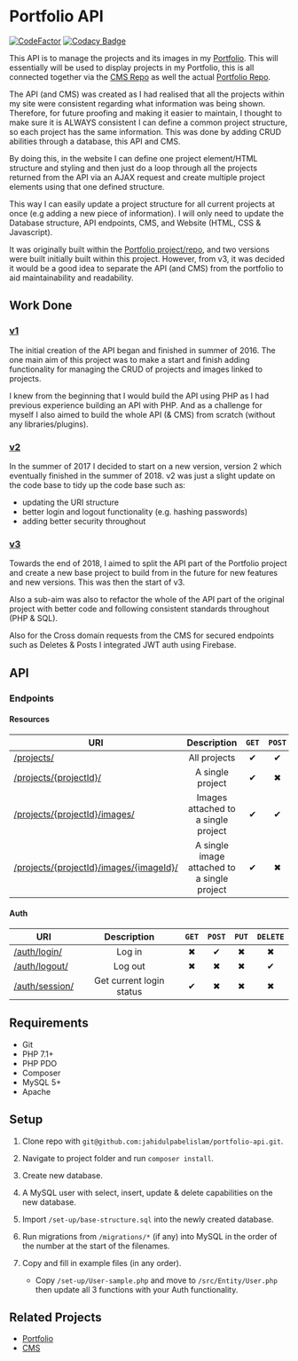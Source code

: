 # Portfolio API

[![CodeFactor](https://www.codefactor.io/repository/github/jahidulpabelislam/portfolio-api/badge?style=flat-square)](https://www.codefactor.io/repository/github/jahidulpabelislam/portfolio-api)
[![Codacy Badge](https://api.codacy.com/project/badge/Grade/491ad3efe79b413c9ecdbc941342986c)](https://app.codacy.com/app/jahidulpabelislam/portfolio-api?utm_source=github.com&utm_medium=referral&utm_content=jahidulpabelislam/portfolio-api&utm_campaign=Badge_Grade_Dashboard)

This API is to manage the projects and its images in my [Portfolio](https://jahidulpabelislam.com/). This will essentially will be used to display projects in my Portfolio, this is all connected together via the [CMS Repo](https://github.com/jahidulpabelislam/portfolio-cms/) as well the actual [Portfolio Repo](https://github.com/jahidulpabelislam/portfolio/).

The API (and CMS) was created as I had realised that all the projects within my site were consistent regarding what information was being shown. Therefore, for future proofing and making it easier to maintain, I thought to make sure it is ALWAYS consistent I can define a common project structure, so each project has the same information. This was done by adding CRUD abilities through a database, this API and CMS.

By doing this, in the website I can define one project element/HTML structure and styling and then just do a loop through all the projects returned from the API via an AJAX request and create multiple project elements using that one defined structure.

This way I can easily update a project structure for all current projects at once (e.g adding a new piece of information). I will only need to update the Database structure, API endpoints, CMS, and Website (HTML, CSS & Javascript).

It was originally built within the [Portfolio project/repo](https://github.com/jahidulpabelislam/portfolio/), and two versions were built initially built within this project. However, from v3, it was decided it would be a good idea to separate the API (and CMS) from the portfolio to aid maintainability and readability.

## Work Done

### [v1](https://github.com/jahidulpabelislam/portfolio/tree/v2/admin/)

The initial creation of the API began and finished in summer of 2016. The one main aim of this project was to make a start and finish adding functionality for managing the CRUD of projects and images linked to projects.

I knew from the beginning that I would build the API using PHP as I had previous experience building an API with PHP. And as a challenge for myself I also aimed to build the whole API (& CMS) from scratch (without any libraries/plugins).

### [v2](https://github.com/jahidulpabelislam/portfolio/tree/v4/api/v2/)

In the summer of 2017 I decided to start on a new version, version 2 which eventually finished in the summer of 2018. v2 was just a slight update on the code base to tidy up the code base such as:

-   updating the URI structure
-   better login and logout functionality (e.g. hashing passwords)
-   adding better security throughout

### [v3](https://github.com/jahidulpabelislam/portfolio-api/releases/tag/v3/)

Towards the end of 2018, I aimed to split the API part of the Portfolio project and create a new base project to build from in the future for new features and new versions. This was then the start of v3.

Also a sub-aim was also to refactor the whole of the API part of the original project with better code and following consistent standards throughout (PHP & SQL).

Also for the Cross domain requests from the CMS for secured endpoints such as Deletes & Posts I integrated JWT auth using Firebase.

## API

### Endpoints

#### Resources

| URI                                                                                                    |                 Description                 |  `GET`   |  `POST`  |  `PUT`   | `DELETE` |
| ------------------------------------------------------------------------------------------------------ | :-----------------------------------------: | :------: | :------: | :------: | :------: |
| [/projects/](https://api.jahidulpabelislam.com/v3/projects/)                                           |                All projects                 | &#10004; | &#10004; | &#10006; | &#10006; |
| [/projects/{projectId}/](https://api.jahidulpabelislam.com/v3/projects/13/)                            |              A single project               | &#10004; | &#10006; | &#10004; | &#10004; |
| [/projects/{projectId}/images/](https://api.jahidulpabelislam.com/v3/projects/13/images/)              |     Images attached to a single project     | &#10004; | &#10004; | &#10006; | &#10006; |
| [/projects/{projectId}/images/{imageId}/](https://api.jahidulpabelislam.com/v3/projects/13/images/72/) | A single image attached to a single project | &#10004; | &#10006; | &#10004; | &#10004; |

#### Auth

| URI                                                                  |       Description        |  `GET`   |  `POST`  |  `PUT`   | `DELETE` |
| -------------------------------------------------------------------- | :----------------------: | :------: | :------: | :------: | :------: |
| [/auth/login/](https://api.jahidulpabelislam.com/v3/auth/login/)     |          Log in          | &#10006; | &#10004; | &#10006; | &#10006; |
| [/auth/logout/](https://api.jahidulpabelislam.com/v3/auth/logout/)   |         Log out          | &#10006; | &#10006; | &#10006; | &#10004; |
| [/auth/session/](https://api.jahidulpabelislam.com/v3/auth/session/) | Get current login status | &#10004; | &#10006; | &#10006; | &#10006; |

## Requirements

-   Git
-   PHP 7.1+
-   PHP PDO
-   Composer
-   MySQL 5+
-   Apache

## Setup

1.  Clone repo with `git@github.com:jahidulpabelislam/portfolio-api.git`.

2.  Navigate to project folder and run `composer install`.

3.  Create new database.

4.  A MySQL user with select, insert, update & delete capabilities on the new database.

5.  Import `/set-up/base-structure.sql` into the newly created database.

6.  Run migrations from `/migrations/*` (if any) into MySQL in the order of the number at the start of the filenames.

7.  Copy and fill in example files (in any order).

    -   Copy `/set-up/User-sample.php` and move to `/src/Entity/User.php` then update all 3 functions with your Auth functionality.

## Related Projects

-   [Portfolio](https://github.com/jahidulpabelislam/portfolio/)
-   [CMS](https://github.com/jahidulpabelislam/portfolio-cms/)
